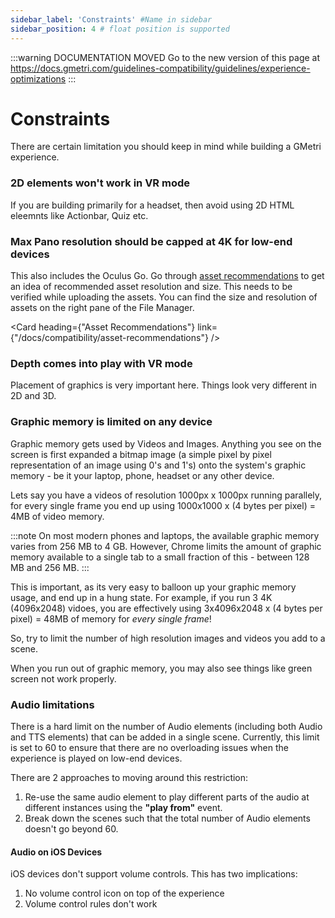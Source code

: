 ```yaml
---
sidebar_label: 'Constraints' #Name in sidebar
sidebar_position: 4 # float position is supported
---
```


<head>
  <link rel="canonical" href="https://docs.gmetri.com/guidelines-compatibility/guidelines/experience-optimizations" />
</head>

:::warning DOCUMENTATION MOVED
Go to the new version of this page at https://docs.gmetri.com/guidelines-compatibility/guidelines/experience-optimizations
:::

# Constraints

There are certain limitation you should keep in mind while building a GMetri experience.

### 2D elements won't work in VR mode

If you are building primarily for a headset, then avoid using 2D HTML eleemnts like Actionbar, Quiz etc.

### Max Pano resolution should be capped at 4K for low-end devices

This also includes the Oculus Go. Go through [asset recommendations](./asset-recommendations) to get an idea of recommended asset resolution and size.
This needs to be verified while uploading the assets. You can find the size and resolution of assets on the right pane of the File Manager.

<Card heading={"Asset Recommendations"} link={"/docs/compatibility/asset-recommendations"} />

### Depth comes into play with VR mode

Placement of graphics is very important here. Things look very different in 2D and 3D.

### Graphic memory is limited on any device

Graphic memory gets used by Videos and Images. Anything you see on the screen is first expanded a bitmap image (a simple pixel by pixel representation of an image using 0's and 1's) onto the system's graphic memory - be it your laptop, phone, headset or any other device.

Lets say you have a videos of resolution 1000px x 1000px running parallely, for every single frame you end up using 1000x1000 x (4 bytes per pixel) = 4MB of video memory. 

:::note
On most modern phones and laptops, the available graphic memory varies from 256 MB to 4 GB. However, Chrome limits the amount of graphic memory available to a single tab to a small fraction of this - between 128 MB and 256 MB.
:::

This is important, as its very easy to balloon up your graphic memory usage, and end up in a hung state.
For example, if you run 3 4K (4096x2048) vidoes, you are effectively using 3x4096x2048 x (4 bytes per pixel) = 48MB of memory for _every single frame_!

So, try to limit the number of high resolution images and videos you add to a scene.

When you run out of graphic memory, you may also see things like green screen not work properly.

### Audio limitations
There is a hard limit on the number of Audio elements (including both Audio and TTS elements) that can be added in a single scene. Currently, this limit is set to 60 to ensure that there are no overloading issues when the experience is played on low-end devices.

There are 2 approaches to moving around this restriction:
1. Re-use the same audio element to play different parts of the audio at different instances using the **"play from"** event.
2. Break down the scenes such that the total number of Audio elements doesn't go beyond 60.

#### Audio on iOS Devices

iOS devices don't support volume controls. This has two implications:
1. No volume control icon on top of the experience
2. Volume control rules don't work
